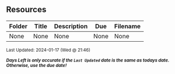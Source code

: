 ## Resources

| Folder | Title | Description | Due | Filename |
|-----|-----|-----|-----|-----|
| None | None | None | None | None |

<sup>Last Updated: 2024-01-17 (Wed @ 21:46)</sup> 

<sup>***Days Left is only accurate if the `Last Updated` date is the same as todays date. Otherwise, use the due date!***</sup> 